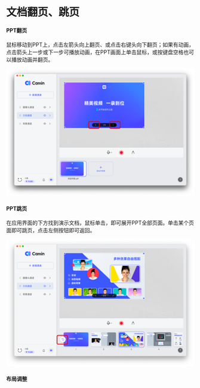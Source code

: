 # 文档翻页、跳页

#### PPT翻页

鼠标移动到PPT上，点击左箭头向上翻页、或点击右键头向下翻页；如果有动画，点击箭头上一步或下一步可播放动画，在PPT画面上单击鼠标，或按键盘空格也可以播放动画并翻页。

![camin功能介绍配图1-2](../../.gitbook/assets/1.png)

#### PPT跳页

在应用界面的下方找到演示文档，鼠标单击，即可展开PPT全部页面。单击某个页面即可跳页，点击左侧按钮即可返回。

![camin功能介绍配图1-3](<../../.gitbook/assets/2 (1).png>)

#### 布局调整

